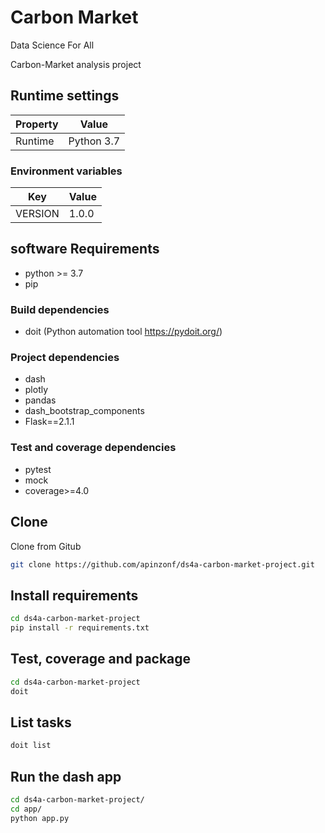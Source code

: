 # Carbon Market
Data Science For All

Carbon-Market analysis project

## Runtime settings

Property | Value
-------- | -----
Runtime | Python 3.7

### Environment variables

Key | Value
--- | -----
VERSION | 1.0.0

## software Requirements
- python >= 3.7
- pip

### Build dependencies
- doit (Python automation tool https://pydoit.org/)

### Project dependencies
- dash
- plotly
- pandas
- dash_bootstrap_components
- Flask==2.1.1

### Test and coverage dependencies
- pytest
- mock
- coverage>=4.0

## Clone 
Clone from Gitub

```bash
git clone https://github.com/apinzonf/ds4a-carbon-market-project.git
```

## Install requirements
```bash
cd ds4a-carbon-market-project
pip install -r requirements.txt
``` 

## Test, coverage and package
```bash
cd ds4a-carbon-market-project
doit
```

## List tasks
```bash
doit list
```

## Run the dash app
```bash
cd ds4a-carbon-market-project/
cd app/
python app.py
```